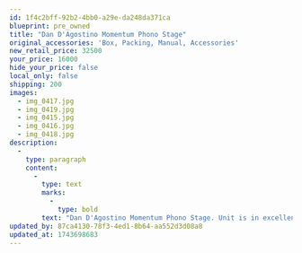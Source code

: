 ```yaml
---
id: 1f4c2bff-92b2-4bb0-a29e-da248da371ca
blueprint: pre_owned
title: "Dan D'Agostino Momentum Phono Stage"
original_accessories: 'Box, Packing, Manual, Accessories'
new_retail_price: 32500
your_price: 16000
hide_your_price: false
local_only: false
shipping: 200
images:
  - img_0417.jpg
  - img_0419.jpg
  - img_0415.jpg
  - img_0416.jpg
  - img_0418.jpg
description:
  -
    type: paragraph
    content:
      -
        type: text
        marks:
          -
            type: bold
        text: "Dan D'Agostino Momentum Phono Stage. Unit is in excellent physical and functional condition with original flight case and all accessories. Preamplifier sold as new for $32,500.00. Superb sounding phono preamp that is whisper quiet and highly adjustable for any cartridge.\_"
updated_by: 87ca4130-78f3-4ed1-8b64-aa552d3d08a8
updated_at: 1743698683
---
```

